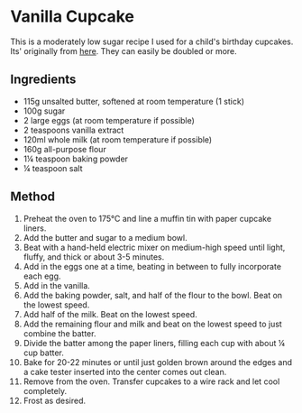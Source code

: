 # Vanilla Cupcake # 

This is a moderately low sugar recipe I used for a child's birthday cupcakes. Its' originally from [here](https://www.yummytoddlerfood.com/lower-sugar-vanilla-cupcakes/). They can easily be doubled or more.

## Ingredients ## 

- 115g unsalted butter, softened at room temperature (1 stick)
- 100g sugar
- 2 large eggs (at room temperature if possible)
- 2 teaspoons vanilla extract
- 120ml whole milk (at room temperature if possible)
- 160g all-purpose flour
- 1¼ teaspoon baking powder
- ¼ teaspoon salt

## Method ## 

1. Preheat the oven to 175°C and line a muffin tin with paper cupcake liners.
1. Add the butter and sugar to a medium bowl.
1. Beat with a hand-held electric mixer on medium-high speed until light, fluffy, and thick or about 3-5 minutes. 
1. Add in the eggs one at a time, beating in between to fully incorporate each egg.
1. Add in the vanilla.
1. Add the baking powder, salt, and half of the flour to the bowl. Beat on the lowest speed.
1. Add half of the milk. Beat on the lowest speed.
1. Add the remaining flour and milk and beat on the lowest speed to just combine the batter.  
1. Divide the batter among the paper liners, filling each cup with about ¼ cup batter.  
1. Bake for 20-22 minutes or until just golden brown around the edges and a cake tester inserted into the center comes out clean.
1. Remove from the oven. Transfer cupcakes to a wire rack and let cool completely. 
1. Frost as desired.
